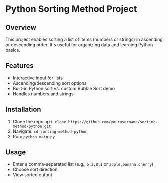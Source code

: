 # Python Sorting Method Project

## Overview
This project enables sorting a list of items (numbers or strings) in ascending or descending order. It's useful for organizing data and learning Python basics.

## Features
- Interactive input for lists
- Ascending/descending sort options
- Built-in Python sort vs. custom Bubble Sort demo
- Handles numbers and strings

## Installation
1. Clone the repo: `git clone https://github.com/yourusername/sorting-method-python.git`
2. Navigate: `cd sorting-method-python`
3. Run: `python main.py`

## Usage
- Enter a comma-separated list (e.g., `5,2,8,1` or `apple,banana,cherry`)
- Choose sort direction
- View sorted output


